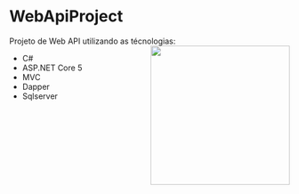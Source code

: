 # WebApiProject
Projeto de Web API utilizando as técnologias:
<img src="https://user-images.githubusercontent.com/10377511/167964539-74f0fbf5-c6a8-4de6-a4ff-ee9f1279475e.gif" align="right" height=250px width=250px>
- C#
- ASP.NET Core 5
- MVC
- Dapper
- Sqlserver

